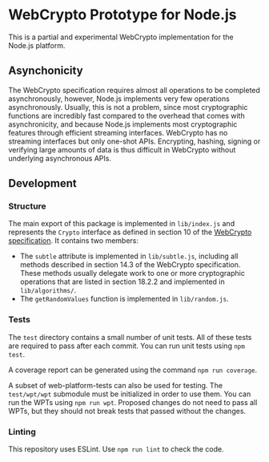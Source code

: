 # WebCrypto Prototype for Node.js

This is a partial and experimental WebCrypto implementation for the Node.js
platform.

## Asynchonicity

The WebCrypto specification requires almost all operations to be completed
asynchronously, however, Node.js implements very few operations asynchronously.
Usually, this is not a problem, since most cryptographic functions are
incredibly fast compared to the overhead that comes with asynchronicity,
and because Node.js implements most cryptographic features through efficient
streaming interfaces. WebCrypto has no streaming interfaces but only one-shot
APIs. Encrypting, hashing, signing or verifying large amounts of data is thus
difficult in WebCrypto without underlying asynchronous APIs.

## Development

### Structure

The main export of this package is implemented in `lib/index.js` and represents
the `Crypto` interface as defined in section 10 of the
[WebCrypto specification][]. It contains two members:

- The `subtle` attribute is implemented in `lib/subtle.js`, including all
  methods described in section 14.3 of the WebCrypto specification. These
  methods usually delegate work to one or more cryptographic operations
  that are listed in section 18.2.2 and implemented in `lib/algorithms/`.
- The `getRandomValues` function is implemented in `lib/random.js`.

### Tests

The `test` directory contains a small number of unit tests. All of these tests
are required to pass after each commit. You can run unit tests using `npm test`.

A coverage report can be generated using the command `npm run coverage`.

A subset of web-platform-tests can also be used for testing. The `test/wpt/wpt`
submodule must be initialized in order to use them. You can run the WPTs
using `npm run wpt`. Proposed changes do not need to pass all WPTs, but they
should not break tests that passed without the changes.

### Linting

This repository uses ESLint. Use `npm run lint` to check the code.

[WebCrypto specification]: https://www.w3.org/TR/WebCryptoAPI/
